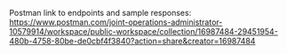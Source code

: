 Postman link to endpoints and sample responses:
https://www.postman.com/joint-operations-administrator-10579914/workspace/public-workspace/collection/16987484-29451954-480b-4758-80be-de0cbf4f3840?action=share&creator=16987484
